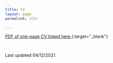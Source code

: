 ```yaml
---
title: CV
layout: page
permalink: /CV/

---
```

[PDF of one-page CV linked here.]({{shivyucel.github.io}}/static/23_12_2021.pdf){:target="_blank"}

<br/>

Last updated 04/12/2021.




